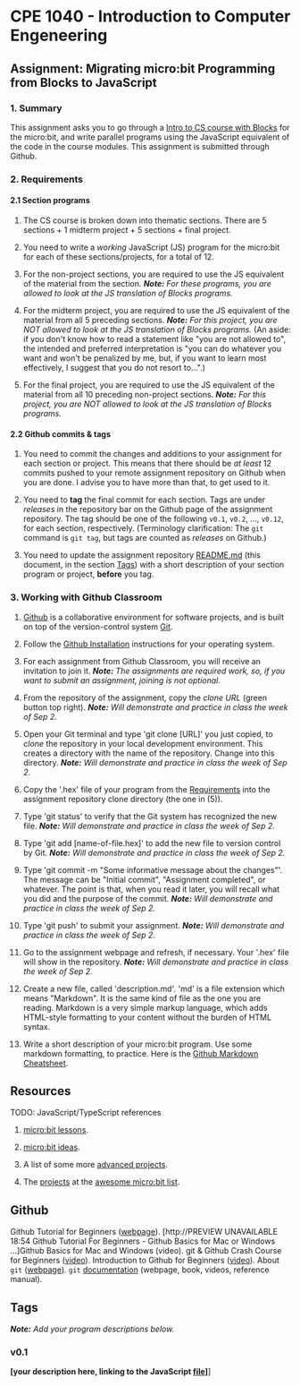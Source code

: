 # CPE 1040 - Introduction to Computer Engeneering

## Assignment: Migrating micro:bit Programming from Blocks to JavaScript

### 1. Summary

This assignment asks you to go through a [Intro to CS course with Blocks](https://makecode.microbit.org/courses/csintro) for the micro:bit, and write parallel programs using the JavaScript equivalent of the code in the course modules. This assignment is submitted through Github.

### 2. Requirements

#### 2.1 Section programs

1. The CS course is broken down into thematic sections. There are 5 sections + 1 midterm project + 5 sections + final project.

2. You need to write a _working_ JavaScript (JS) program for the micro:bit for each of these sections/projects, for a total of 12.  

3. For the non-project sections, you are required to use the JS equivalent of the material from the section. _**Note:** For these programs, you are allowed to look at the JS translation of Blocks programs._

4. For the midterm project, you are required to use the JS equivalent of the material from all 5 preceding sections.  _**Note:** For this project, you are NOT allowed to look at the JS translation of Blocks programs._ (An aside: if you don't know how to read a statement like "you are not allowed to", the intended and preferred interpretation is "you can do whatever you want and won't be penalized by me, but, if you want to learn most effectively, I suggest that you do not resort to...".)

5. For the final project, you are required to use the JS equivalent of the material from all 10 preceding non-project sections. _**Note:** For this project, you are NOT allowed to look at the JS translation of Blocks programs._

#### 2.2 Github commits & tags

1. You need to commit the changes and additions to your assignment for each section or project. This means that there should be _at least_ 12 commits pushed to your remote assignment repository on Github when you are done. I advise you to have more than that, to get used to it.

2. You need to **tag** the final commit for each section. Tags are under _releases_ in the repository bar on the Github page of the assignment repository. The tag should be one of the following `v0.1`, `v0.2`, ..., `v0.12`, for each section, respectively. (Terminology clarification: The `git` command is `git tag`, but tags are counted as _releases_ on Github.)

3. You need to update the assignment repository [README.md](README.md) (this document, in the section [Tags](#tags)) with a short description of your section program or project, **before** you tag.


### 3. Working with Github Classroom

1. [Github](https://github.com) is a collaborative environment for software projects, and is built on top of the version-control system [Git](https://git-scm.com/book/en/v2/Getting-Started-What-is-Git%3F).

2. Follow the [Github Installation](#github-installation) instructions for your operating system.

3. For each assignment from Github Classroom, you will receive an invitation to join it. _**Note:** The assignments are required work, so, if you want to submit an assignment, joining is not optional._

4. From the repository of the assignment, copy the _clone URL_ (green button top right). _**Note:** Will demonstrate and practice in class the week of Sep 2._

5. Open your Git terminal and type 'git clone [URL]' you just copied, to _clone_ the repository in your local development environment. This creates a directory with the name of the repository. Change into this directory. _**Note:** Will demonstrate and practice in class the week of Sep 2._

6. Copy the '.hex' file of your program from the [Requirements](#requirements) into the assignment repository clone directory (the one in (5)).

7. Type 'git status' to verify that the Git system has recognized the new file. _**Note:** Will demonstrate and practice in class the week of Sep 2._

8. Type 'git add [name-of-file.hex]' to add the new file to version control by Git. _**Note:** Will demonstrate and practice in class the week of Sep 2._

9. Type 'git commit -m "Some informative message about the changes"'. The message can be "Initial commit", "Assignment completed", or whatever. The point is that, when you read it later, you will recall what you did and the purpose of the commit. _**Note:** Will demonstrate and practice in class the week of Sep 2._

10. Type 'git push' to submit your assignment. _**Note:** Will demonstrate and practice in class the week of Sep 2._

11. Go to the assignment webpage and refresh, if necessary. Your '.hex' file will show in the repository. _**Note:** Will demonstrate and practice in class the week of Sep 2._

12. Create a new file, called 'description.md'. 'md' is a file extension which means "Markdown". It is the same kind of file as the one you are reading. Markdown is a very simple markup language, which adds HTML-style formatting to your content without the burden of HTML syntax.

13. Write a short description of your micro:bit program. Use some markdown formatting, to practice. Here is the [Github Markdown Cheatsheet](https://github.com/adam-p/markdown-here/wiki/Markdown-Cheatsheet).

## Resources

TODO: JavaScript/TypeScript references

1. [micro:bit lessons](https://makecode.microbit.org/lessons).

2. [micro:bit ideas](https://microbit.org/ideas/).

3. A list of some more [advanced projects](https://www.itpro.co.uk/desktop-hardware/26289/13-top-bbc-micro-bit-projects).

4. The [projects](https://www.itpro.co.uk/desktop-hardware/26289/13-top-bbc-micro-bit-projects) at the [awesome micro:bit list](https://github.com/carlosperate/awesome-microbit).

## Github

Github Tutorial for Beginners ([webpage](https://product.hubspot.com/blog/git-and-github-tutorial-for-beginners)).
[http://PREVIEW UNAVAILABLE 18:54 Github Tutorial For Beginners - Github Basics for Mac or Windows ...]Github Basics for Mac and Windows (video).
git & Github Crash Course for Beginners ([video](https://www.youtube.com/watch?v=SWYqp7iY_Tc)).
Introduction to Github for Beginners ([video](https://www.youtube.com/watch?v=fQLK8Ib_SKk)).
About `git` ([webpage](https://git-scm.com/about)).
`git` [documentation](https://git-scm.com/doc) (webpage, book, videos, reference manual).

## Tags

_**Note:** Add your program descriptions below._

### v0.1

**[your description here, linking to the JavaScript [file](example.js)]**]
